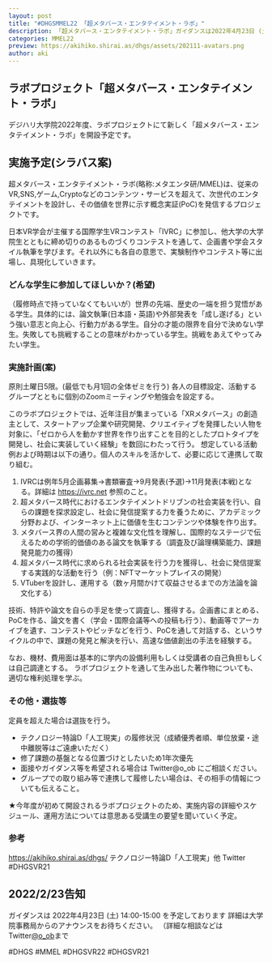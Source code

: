 ```yaml
---
layout: post
title: "#DHGSMMEL22 「超メタバース・エンタテイメント・ラボ」"
description: 「超メタバース・エンタテイメント・ラボ」ガイダンスは2022年4月23日 (土) 14:00-15:00を予定しております
categories: MMEL22
preview: https://akihiko.shirai.as/dhgs/assets/202111-avatars.png
author: aki
---
```


## ラボプロジェクト「超メタバース・エンタテイメント・ラボ」

デジハリ大学院2022年度、ラボプロジェクトにて新しく「超メタバース・エンタテイメント・ラボ」を開設予定です。

## 実施予定(シラバス案)
超メタバース・エンタテイメント・ラボ(略称:メタエンタ研/MMEL)は、従来のVR,SNS,ゲーム,Cryptoなどのコンテンツ・サービスを超えて、次世代のエンタテイメントを設計し、その価値を世界に示す概念実証(PoC)を発信するプロジェクトです。

日本VR学会が主催する国際学生VRコンテスト「IVRC」に参加し、他大学の大学院生とともに締め切りのあるものづくりコンテストを通して、企画書や学会スタイル執筆を学びます。それ以外にも各自の意思で、実験制作やコンテスト等に出場し、具現化していきます。


### どんな学生に参加してほしいか？(希望)
（履修時点で持っていなくてもいいが）世界の先端、歴史の一端を担う覚悟がある学生。具体的には、論文執筆(日本語・英語)や外部発表を「成し遂げる」という強い意志と向上心、行動力がある学生。自分の才能の限界を自分で決めない学生。失敗しても挑戦することの意味がわかっている学生。挑戦をあえてやってみたい学生。

### 実施計画(案)
原則土曜日5限。(最低でも月1回の全体ゼミを行う)
各人の目標設定、活動するグループとともに個別のZoomミーティングや勉強会を設定する。

このラボプロジェクトでは、近年注目が集まっている「XRメタバース」の創造主として、スタートアップ企業や研究開発、クリエイティブを発揮したい人物を対象に、「ゼロから人を動かす世界を作り出すことを目的としたプロトタイプを開発し、社会に実装していく経験」を数回にわたって行う。
想定している活動例および時期は以下の通り。個人のスキルを活かして、必要に応じて連携して取り組む。

1. IVRCは例年5月企画募集→書類審査→9月発表(予選)→11月発表(本戦)となる。詳細は https://ivrc.net 参照のこと。
1. 超メタバース時代におけるエンタテイメントドリブンの社会実装を行い、自らの課題を探求設定し、社会に発信提案する力を養うために、アカデミック分野および、インターネット上に価値を生むコンテンツや体験を作り出す。
1. メタバース界の人間の営みと複雑な文化性を理解し、国際的なステージで伝えるための学術的価値のある論文を執筆する（調査及び論理構築能力、課題発見能力の獲得）
1. 超メタバース時代に求められる社会実装を行う力を獲得し、社会に発信提案する実践的な活動を行う（例：NFTマーケットプレイスの開発）
1. VTuberを設計し、運用する（数ヶ月間かけて収益させるまでの方法論を論文化する）

技術、特許や論文を自らの手足を使って調査し、獲得する。企画書にまとめる、PoCを作る、論文を書く（学会・国際会議等への投稿も行う）、動画等でアーカイブを遺す、コンテストやピッチなどを行う、PoCを通して対話する、というサイクルの中で、課題の発見と解決を行い、高速な価値創出の手法を経験する。

なお、機材、費用面は基本的に学内の設備利用もしくは受講者の自己負担もしくは自己調達とする。
ラボプロジェクトを通して生み出した著作物についても、適切な権利処理を学ぶ。

### その他・選抜等
定員を超えた場合は選抜を行う。

- テクノロジー特論D「人工現実」の履修状況（成績優秀者順、単位放棄・途中離脱等はご遠慮いただく）
- 修了課題の基盤となる位置づけとしたいため1年次優先
- 面接やガイダンス等を希望される場合は Twitter@o_ob にご相談ください。
- グループでの取り組み等で連携して履修したい場合は、その相手の情報についても伝えること。

★今年度が初めて開設されるラボプロジェクトのため、実施内容の詳細やスケジュール、運用方法については意思ある受講生の要望を聞いていく予定。

### 参考
https://akihiko.shirai.as/dhgs/ テクノロジー特論D「人工現実」他 Twitter #DHGSVR21

## 2022/2/23告知
ガイダンスは
2022年4月23日 (土) 14:00-15:00
を予定しております
詳細は大学院事務局からのアナウンスをお待ちください。
（詳細な相談などはTwitter[@o_ob]()まで

#DHGS #MMEL #DHGSVR22 #DHGSVR21

